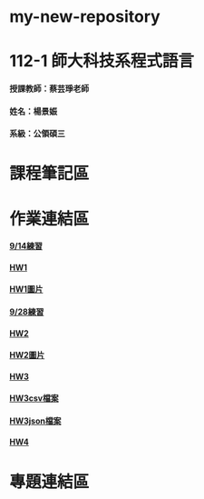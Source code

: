 # my-new-repository
# 112-1 師大科技系程式語言
#### 授課教師：蔡芸琤老師
#### 姓名：楊景娠
#### 系級：公領碩三
# 課程筆記區
# 作業連結區
#### [9/14練習](https://github.com/YangChingShen/my-new-repository/blob/main/0914%E7%B7%B4%E7%BF%92/TASK1.ipynb)
#### [HW1](https://github.com/YangChingShen/my-new-repository/blob/main/0921HW1/Task2.ipynb)
#### [HW1圖片](https://github.com/YangChingShen/my-new-repository/blob/main/0921HW1/0921HW1.docx)
#### [9/28練習](https://github.com/YangChingShen/my-new-repository/blob/main/0928%E7%B7%B4%E7%BF%92/HW1-Part2.ipynb)
#### [HW2](https://github.com/YangChingShen/my-new-repository/blob/main/1005HW2/20231005.task3.ipynb)
#### [HW2圖片](https://github.com/YangChingShen/my-new-repository/blob/main/1005HW2/1005HW1.docx)
#### [HW3](https://github.com/YangChingShen/my-new-repository/blob/main/HW3/HW3.ipynb)
#### [HW3csv檔案](https://github.com/YangChingShen/my-new-repository/blob/main/HW3/NewJeans.csv)
#### [HW3json檔案](https://github.com/YangChingShen/my-new-repository/blob/main/HW3/NewJeans.json)
#### [HW4](https://github.com/YangChingShen/my-new-repository/blob/main/HW4/HW4.ipynb)
# 專題連結區
